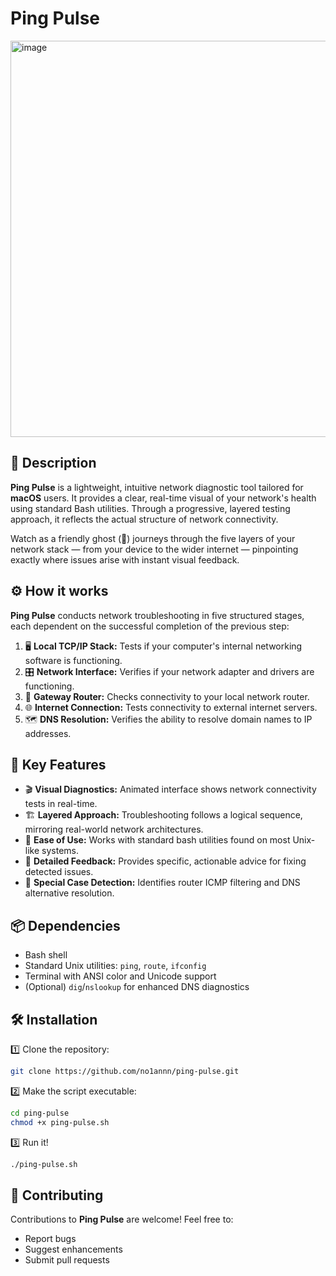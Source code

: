# Ping Pulse
<img width="634" alt="image" src="https://github.com/user-attachments/assets/3e5786f1-2741-4219-9119-bce6e9006b72" />

## 🎯 Description
**Ping Pulse** is a lightweight, intuitive network diagnostic tool tailored for **macOS** users. It provides a clear, real-time visual of your network's health using standard Bash utilities. Through a progressive, layered testing approach, it reflects the actual structure of network connectivity.

Watch as a friendly ghost (👻) journeys through the five layers of your network stack — from your device to the wider internet — pinpointing exactly where issues arise with instant visual feedback.

## ⚙️ How it works
**Ping Pulse** conducts network troubleshooting in five structured stages, each dependent on the successful completion of the previous step:
1. 🖥️ **Local TCP/IP Stack:** Tests if your computer's internal networking software is functioning.
2. 🎛️ **Network Interface:** Verifies if your network adapter and drivers are functioning.
3. 📡 **Gateway Router:** Checks connectivity to your local network router.
4. 🌐 **Internet Connection:** Tests connectivity to external internet servers.
5. 🗺️ **DNS Resolution:** Verifies the ability to resolve domain names to IP addresses.

## 🌟 Key Features
* 🎬 **Visual Diagnostics:** Animated interface shows network connectivity tests in real-time.
* 🏗️ **Layered Approach:** Troubleshooting follows a logical sequence, mirroring real-world network architectures.
* 🧩 **Ease of Use:** Works with standard bash utilities found on most Unix-like systems.
* 📜 **Detailed Feedback:** Provides specific, actionable advice for fixing detected issues.
* 🚨 **Special Case Detection:** Identifies router ICMP filtering and DNS alternative resolution.

## 📦 Dependencies
* Bash shell
* Standard Unix utilities: `ping`, `route`, `ifconfig`
* Terminal with ANSI color and Unicode support
* (Optional) `dig`/`nslookup` for enhanced DNS diagnostics

## 🛠 Installation
1️⃣ Clone the repository:
```bash
git clone https://github.com/no1annn/ping-pulse.git
```
2️⃣ Make the script executable:
```bash
cd ping-pulse
chmod +x ping-pulse.sh
```
3️⃣ Run it!
```bash
./ping-pulse.sh
```

## 🌱 Contributing
Contributions to **Ping Pulse** are welcome! Feel free to:
* Report bugs
* Suggest enhancements
* Submit pull requests
